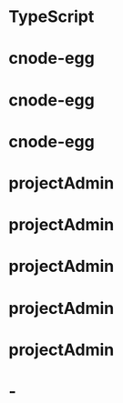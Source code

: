 # TypeScript
# cnode-egg
# cnode-egg
# cnode-egg
# projectAdmin
# projectAdmin
# projectAdmin
# projectAdmin
# projectAdmin
# -
